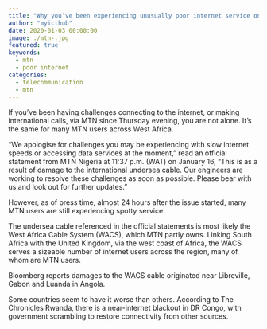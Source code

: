 ```yaml
---
title: "Why you’ve been experiencing unusually poor internet service on MTN"
author: "myicthub"
date: 2020-01-03 00:00:00
image: ./mtn-.jpg
featured: true
keywords:
  - mtn
  - poor internet
categories:
  - telecommunication
  - mtn
---
```


If you’ve been having challenges connecting to the internet, or making international calls, via MTN since Thursday evening, you are not alone. It’s the same for many MTN users across West Africa.

“We apologise for challenges you may be experiencing with slow internet speeds or accessing data services at the moment,” read an official statement from MTN Nigeria at 11:37 p.m. (WAT) on January 16, “This is as a result of damage to the international undersea cable. Our engineers are working to resolve these challenges as soon as possible. Please bear with us and look out for further updates.”

However, as of press time, almost 24 hours after the issue started, many MTN users are still experiencing spotty service.

The undersea cable referenced in the official statements is most likely the West Africa Cable System (WACS), which MTN partly owns. Linking South Africa with the United Kingdom, via the west coast of Africa, the WACS serves a sizeable number of internet users across the region, many of whom are MTN users.

Bloomberg reports damages to the WACS cable originated near Libreville, Gabon and Luanda in Angola.

Some countries seem to have it worse than others. According to The Chronicles Rwanda, there is a near-internet blackout in DR Congo, with government scrambling to restore connectivity from other sources.
